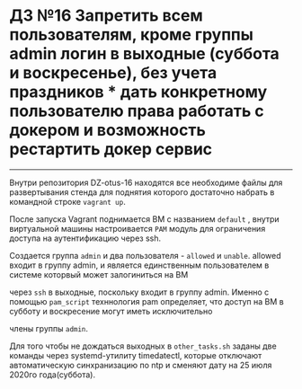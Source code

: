 # ДЗ №16 Запретить всем пользователям, кроме группы admin логин в выходные (суббота и воскресенье), без учета праздников * дать конкретному пользователю права работать с докером и возможность рестартить докер сервис
--------------------------------------------------------------------------------------------

Внутри репозитория DZ-otus-16 находятся все необходиме файлы для развертывания стенда для поднятия которого достаточно набрать в командной строке `vagrant up`.

После запуска Vagrant поднимается ВМ с названием ```default``` , внутри виртуальной машины настроивается ```PAM``` модуль для ограничения доступа на аутентификацию через ssh.

Создается группа ```admin``` и два пользователя - ```allowed``` и ```unable```. allowed входит в группу admin, и является единственным пользователем в системе которвый может залогиниться на ВМ 

через ```ssh``` в выходные, поскольку входит в группу admin. Именно с помощью ```pam_script``` техннология pam определяет, что доступ на ВМ в субботу и воскресение могут иметь исключительно 

члены группы ```admin```.

Для того чтобы не дождаться выходных в ```other_tasks.sh``` заданы две команды через systemd-утилиту timedatectl, которые отключают автоматическую синхранизацию по ntp и сменяют дату на 25 июля 2020го года(суббота).


